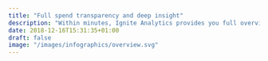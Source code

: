 ```yaml
---
title: "Full spend transparency and deep insight"
description: "Within minutes, Ignite Analytics provides you full overview of your spend composition and development, either through our standard analyses or your custom reports"
date: 2018-12-16T15:31:35+01:00
draft: false
image: "/images/infographics/overview.svg"
---
```


